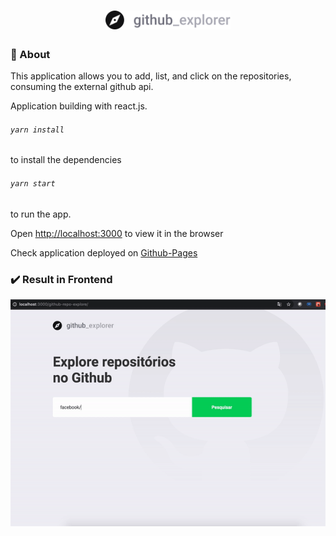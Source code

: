<h1 align="center">
<img src="https://github.com/felipteixeira/github-repo-explore/blob/master/src/assets/logo.svg" width="200px">
</h1>

### :page_with_curl: About
This application allows you to add, list, and click on the repositories, consuming the external github api.

Application building with react.js. 

###### `yarn install`
to install the dependencies

###### `yarn start`
to run the app.

Open [http://localhost:3000](http://localhost:3000) to view it in the browser


Check application deployed on [Github-Pages](https://felipteixeira.github.io/github-repo-explore/)



### :heavy_check_mark: Result in Frontend

<p align="center">
  <img alt="" src="https://github.com/felipteixeira/github-repo-explore/blob/master/public/explore.gif">
</p>
